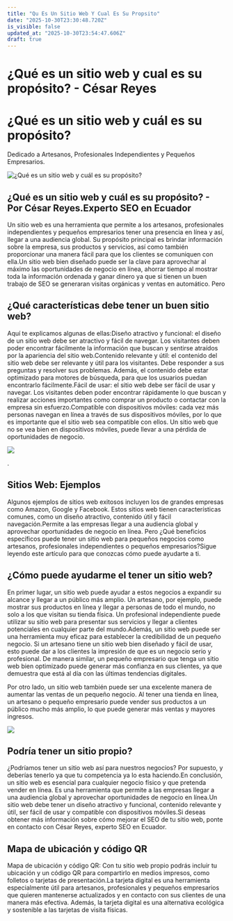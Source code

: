 ```yaml
---
title: "Qu Es Un Sitio Web Y Cual Es Su Propsito"
date: "2025-10-30T23:30:48.720Z"
is_visible: false
updated_at: "2025-10-30T23:54:47.606Z"
draft: true
---
```


# ¿Qué es un sitio web y cual es su propósito? - César Reyes
# ¿Qué es un sitio web y cuál es su propósito?
Dedicado a Artesanos, Profesionales Independientes y Pequeños Empresarios.
![¿Qué es un sitio web y cuál es su propósito?](https://cesarreyesjaramillo.com/wp-content/uploads/2023/04/asda.jpg)
## ¿Qué es un sitio web y cuál es su propósito? - Por César Reyes.Experto SEO en Ecuador
Un sitio web es una herramienta que permite a los artesanos, profesionales independientes y pequeños empresarios tener una presencia en línea y así, llegar a una audiencia global. Su propósito principal es brindar información sobre la empresa, sus productos y servicios, así como también proporcionar una manera fácil para que los clientes se comuniquen con ella.Un sitio web bien diseñado puede ser la clave para aprovechar al máximo las oportunidades de negocio en línea, ahorrar tiempo al mostrar toda la información ordenada y ganar dinero ya que si tienen un buen trabajo de SEO se generaran visitas orgánicas y ventas en automático. Pero
## ¿Qué características debe tener un buen sitio web?
Aquí te explicamos algunas de ellas:Diseño atractivo y funcional: el diseño de un sitio web debe ser atractivo y fácil de navegar. Los visitantes deben poder encontrar fácilmente la información que buscan y sentirse atraídos por la apariencia del sitio web.Contenido relevante y útil: el contenido del sitio web debe ser relevante y útil para los visitantes. Debe responder a sus preguntas y resolver sus problemas. Además, el contenido debe estar optimizado para motores de búsqueda, para que los usuarios puedan encontrarlo fácilmente.Fácil de usar: el sitio web debe ser fácil de usar y navegar. Los visitantes deben poder encontrar rápidamente lo que buscan y realizar acciones importantes como comprar un producto o contactar con la empresa sin esfuerzo.Compatible con dispositivos móviles: cada vez más personas navegan en línea a través de sus dispositivos móviles, por lo que es importante que el sitio web sea compatible con ellos. Un sitio web que no se vea bien en dispositivos móviles, puede llevar a una pérdida de oportunidades de negocio.
![](https://cesarreyesjaramillo.com/wp-content/uploads/2023/01/frame-about-nikicivi-3.png)
.
## Sitios Web: Ejemplos
Algunos ejemplos de sitios web exitosos incluyen los de grandes empresas como Amazon, Google y Facebook. Estos sitios web tienen características comunes, como un diseño atractivo, contenido útil y fácil navegación.Permite a las empresas llegar a una audiencia global y aprovechar oportunidades de negocio en línea. Pero ¿Qué beneficios específicos puede tener un sitio web para pequeños negocios como artesanos, profesionales independientes o pequeños empresarios?Sigue leyendo este artículo para que conozcas cómo puede ayudarte a ti.
## ¿Cómo puede ayudarme el tener un sitio web?
En primer lugar, un sitio web puede ayudar a estos negocios a expandir su alcance y llegar a un público más amplio. Un artesano, por ejemplo, puede mostrar sus productos en línea y llegar a personas de todo el mundo, no solo a los que visitan su tienda física. Un profesional independiente puede utilizar su sitio web para presentar sus servicios y llegar a clientes potenciales en cualquier parte del mundo.Además, un sitio web puede ser una herramienta muy eficaz para establecer la credibilidad de un pequeño negocio. Si un artesano tiene un sitio web bien diseñado y fácil de usar, esto puede dar a los clientes la impresión de que es un negocio serio y profesional. De manera similar, un pequeño empresario que tenga un sitio web bien optimizado puede generar más confianza en sus clientes, ya que demuestra que está al día con las últimas tendencias digitales.
Por otro lado, un sitio web también puede ser una excelente manera de aumentar las ventas de un pequeño negocio. Al tener una tienda en línea, un artesano o pequeño empresario puede vender sus productos a un público mucho más amplio, lo que puede generar más ventas y mayores ingresos.
![](https://cesarreyesjaramillo.com/wp-content/uploads/2023/01/frame-about-nikicivi-3.png)
## Podría tener un sitio propio?
¿Podríamos tener un sitio web así para nuestros negocios? Por supuesto, y deberías tenerlo ya que tu competencia ya lo esta haciendo.En conclusión, un sitio web es esencial para cualquier negocio físico y que pretenda vender en línea. Es una herramienta que permite a las empresas llegar a una audiencia global y aprovechar oportunidades de negocio en línea.Un sitio web debe tener un diseño atractivo y funcional, contenido relevante y útil, ser fácil de usar y compatible con dispositivos móviles.Si deseas obtener más información sobre cómo mejorar el SEO de tu sitio web, ponte en contacto con César Reyes, experto SEO en Ecuador.
## Mapa de ubicación y código QR
Mapa de ubicación y código QR: Con tu sitio web propio podrás incluir tu ubicación y un código QR para compartirlo en medios impresos, como folletos o tarjetas de presentación.La tarjeta digital es una herramienta especialmente útil para artesanos, profesionales y pequeños empresarios que quieren mantenerse actualizados y en contacto con sus clientes de una manera más efectiva. Además, la tarjeta digital es una alternativa ecológica y sostenible a las tarjetas de visita físicas.